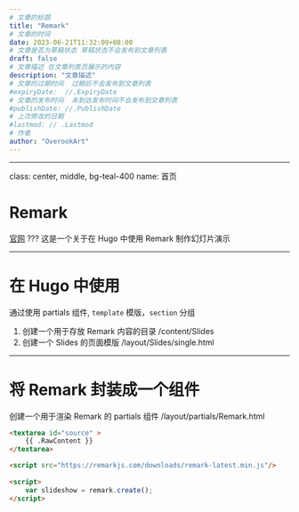 ```yaml
---
# 文章的标题
title: "Remark"
# 文章的时间
date: 2023-06-21T11:32:09+08:00
# 文章是否为草稿状态 草稿状态不会发布到文章列表
draft: false
# 文章描述 在文章列表页展示的内容
description: "文章描述"
# 文章的过期时间  过期后不会发布到文章列表
#expiryDate:  //.ExpiryDate
# 文章的发布时间  未到达发布时间不会发布到文章列表
#publishDate: //.PublishDate
# 上次修改的日期
#lastmod: // .Lastmod
# 作者
author: "OverookArt"
---
```



---
class: center, middle, bg-teal-400
name: 首页
# Remark  

[官网](https://remarkjs.com/#1)
???
这是一个关于在 Hugo 中使用 Remark 制作幻灯片演示

---

# 在 Hugo 中使用


通过使用 partials 组件, `template` 模版，`section` 分组


1. 创建一个用于存放 Remark 内容的目录 /content/Slides
2. 创建一个 Slides 的页面模版 /layout/Slides/single.html

---

# 将 Remark 封装成一个组件 

创建一个用于渲染 Remark 的 partials 组件 /layout/partials/Remark.html

``` html
<textarea id="source" >
    {{ .RawContent }}
</textarea>

<script src="https://remarkjs.com/downloads/remark-latest.min.js"/>
    
<script>
    var slideshow = remark.create();
</script>
```